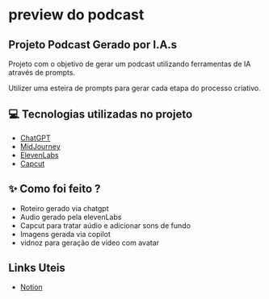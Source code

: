 

# preview do podcast

## Projeto Podcast Gerado por I.A.s

Projeto com o objetivo de gerar um podcast utilizando ferramentas de IA através de prompts.

Utilizer uma esteira de prompts para gerar cada etapa do processo criativo.

## 💻 Tecnologias utilizadas no projeto

- [ChatGPT](https://chat.openai.com/) 
- [MidJourney](https://www.midjourney.com/app/)
- [ElevenLabs](https://beta.elevenlabs.io/)
- [Capcut](https://www.capcut.com/pt-br/)

## ✨ Como foi feito ?

- Roteiro gerado via chatgpt
- Audio gerado pela elevenLabs
- Capcut para tratar aúdio e adicionar sons de fundo
- Imagens gerada via copilot
- vidnoz para geração de vídeo com avatar

## Links Uteis
- [Notion](https://www.notion.so/FirewallCast-Pr-ticas-para-fortalecer-sua-defesa-digital-2805a848730d80e08a2ef5ca13f036d4) 


<br/><br/>
<p>
